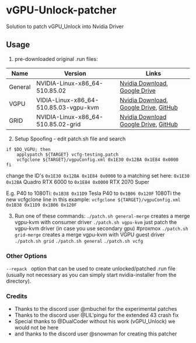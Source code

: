 # vGPU-Unlock-patcher
Solution to patch vGPU_Unlock into Nvidia Driver

## Usage

1. pre-downloaded original .run files:

| Name | Version | Links |
| --- | ----------- | ----------- |
| General | NVIDIA-Linux-x86_64-510.85.02 | [Nvidia Download](https://download.nvidia.com/XFree86/Linux-x86_64/510.85.02/NVIDIA-Linux-x86_64-510.85.02.run), [Google Drive](https://drive.google.com/file/d/1oFz7Jtc6S_QBtDmsKtlFYvxH9ycek01W/view?usp=sharing)  |
| VGPU | VIDIA-Linux-x86_64-510.85.03-vgpu-kvm| [Nvidia Download](https://enterprise-support.nvidia.com/s/login/?startURL=%2Fs%2F%3Ft%3D1657093205198), [Google Drive](https://drive.google.com/file/d/1oFz7Jtc6S_QBtDmsKtlFYvxH9ycek01W/view?usp=sharing), [GitHub](https://github.com/VGPU-Community-Drivers/NV-VGPU-Driver/releases/tag/1.0.2) |
| GRID | NVIDIA-Linux-x86_64-510.85.02-grid | [Nvidia Download](https://enterprise-support.nvidia.com/s/login/?startURL=%2Fs%2F%3Ft%3D1657093205198) [Google Drive](https://drive.google.com/file/d/1oFz7Jtc6S_QBtDmsKtlFYvxH9ycek01W/view?usp=sharing), [GitHub](https://github.com/VGPU-Community-Drivers/NV-VGPU-Driver/releases/tag/1.0.2) |

2. Setup Spoofing - edit patch.sh file and search 
```
if $DO_VGPU; then
    applypatch ${TARGET} vcfg-testing.patch
    vcfgclone ${TARGET}/vgpuConfig.xml 0x1E30 0x12BA 0x1E84 0x0000
fi
```
change the ID's ```0x1E30 0x12BA 0x1E84 0x0000``` to a matching set
here:
```0x1E30 0x12BA``` Quadro RTX 6000 to
```0x1E84 0x0000``` RTX 2070 Super

E.g. P40 to 1080Ti:
```0x1B38 0x11D9``` Tesla P40 to
```0x1B06 0x120F``` 1080Ti
the new vcfgclone line in this example:
```vcfgclone ${TARGET}/vgpuConfig.xml 0x1B38 0x11D9 0x1B06 0x120F```

3. Run one of these commands:
``` ./patch.sh general-merge ``` creates a merge vgpu-kvm with consumer driver
``` ./patch.sh vgpu-kvm ``` just patch the vgpu-kvm driver (in case you use secondary gpu) #proxmox
``` ./patch.sh grid-merge ``` creates a merge vgpu-kvm with VGPU guest driver
``` ./patch.sh grid ``` 
``` ./patch.sh general ``` 
``` ./patch.sh vcfg ``` 

### Other Options 

```--repack ``` option that can be used to create unlocked/patched .run file (usually not necessary as you can simply start nvidia-installer from the directory).

### Credits
- Thanks to the discord user @mbuchel for the experimental patches
- Thanks to the discord user @LIL'pingu for the extended 43 crash fix
- Special thanks to @DualCoder without his work (vGPU_Unlock) we would not be here
- and thanks to the discord user @snowman for creating this patcher

